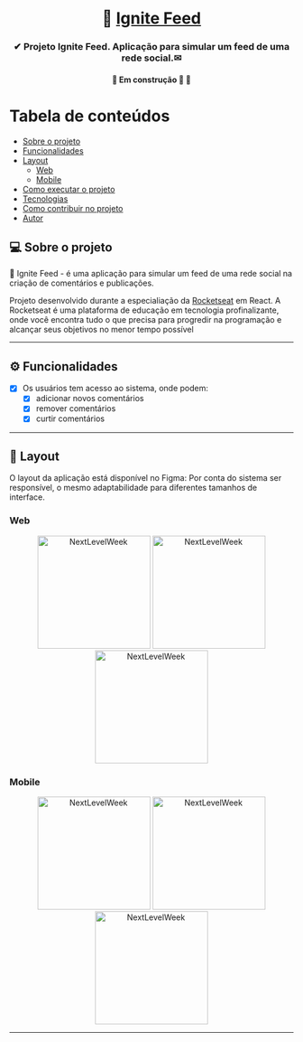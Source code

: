 <h1 align="center">
     📩 <a href="#" alt="sistema web igniteFeed"> Ignite Feed </a>
</h1>

<h3 align="center">
    ✔ Projeto Ignite Feed. Aplicação para simular um feed de uma rede social.✉
</h3>

<h4 align="center">
	🚧   Em construção 🚀 🚧
</h4>

Tabela de conteúdos
=================
<!--ts-->
   * [Sobre o projeto](#-sobre-o-projeto)
   * [Funcionalidades](#-funcionalidades)
   * [Layout](#-layout)
     * [Web](#web)
     * [Mobile](#mobile)     
   * [Como executar o projeto](#-baixando-e-executando)
   * [Tecnologias](#-tecnologias)
   * [Como contribuir no projeto](#-como-contribuir-no-projeto)
   * [Autor](#-autor)
<!--te-->

## 💻 Sobre o projeto
📩 Ignite Feed - é uma aplicação para simular um feed de uma rede social na criação de comentários e publicações.

Projeto desenvolvido durante a especialiação da [Rocketseat](https://www.rocketseat.com.br/) em React.
A Rocketseat é uma plataforma de educação em tecnologia profinalizante, onde você encontra tudo o que precisa para progredir na programação e alcançar seus objetivos no menor tempo possível

---

## ⚙️ Funcionalidades

- [x] Os usuários tem acesso ao sistema, onde podem:
  - [x] adicionar novos comentários
  - [x] remover comentários
  - [x] curtir comentários

---
## 🎨 Layout
O layout da aplicação está disponível no Figma:
Por conta do sistema ser responsível, o mesmo adaptabilidade para diferentes tamanhos de interface.

### Web
<p align="center">
  <img alt="NextLevelWeek" title="#NextLevelWeek" src="src/assets/Home.png" width="200px">
 <img alt="NextLevelWeek" title="#NextLevelWeek" src="src/assets/Typing New.png" width="200px">
  <img alt="NextLevelWeek" title="#NextLevelWeek" src="src/assets/Confirm Remove.png" width="200px">
</p>

### Mobile

<p align="center">
  <img alt="NextLevelWeek" title="#NextLevelWeek" src="src/assets/Home.png" width="200px">
 <img alt="NextLevelWeek" title="#NextLevelWeek" src="src/assets/Typing New.png" width="200px">
  <img alt="NextLevelWeek" title="#NextLevelWeek" src="src/assets/Confirm Remove.png" width="200px">
</p>

---
